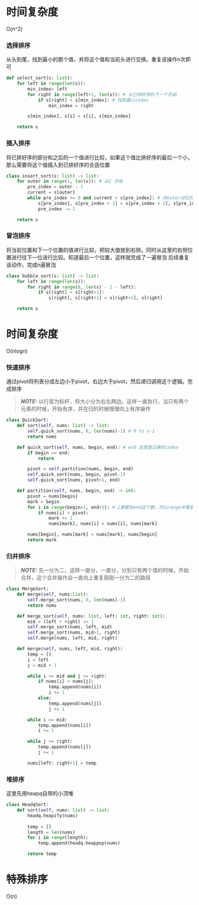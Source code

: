 # 时间复杂度

O(n^2)

### 选择排序
从头到尾，找到最小的那个值，并将这个值和当前头进行交换。重复该操作n次即可
```python
def select_sort(s: list):
    for left in range(len(s)):
        min_index= left
        for right in range(left+1, len(s)): # 从已排好序的下一个开始
            if s[right] < s[min_index]: # 找到最小index
                min_index = right

        s[min_index], s[i] = s[i], s[min_index]

    return s
```


### 插入排序
将已排好序的部分和之后的一个值进行比较，如果这个值比排好序的最后一个小，那么需要将这个值插入到已排好序的合适位置
```python
class insert_sort(s: list) -> list:
    for outer in range(1, len(s)): # 从1 开始
        pre_index = outer - 1
        current = s[outer]
        while pre_index >= 0 and current < s[pre_index]: # 将outer对应的值插入已排好序的列表中
            s[pre_index], s[pre_index + 1] = s[pre_index + 1], s[pre_index]
            pre_index -= 1

    return s
```


### 冒泡排序
将当前位置和下一个位置的值进行比较，把较大值放到右侧，同时从这里的右侧位置进行往下一位进行比较。知道最后一个位置，这样就完成了一遍冒泡
后续重复该动作，完成n遍冒泡

```python
class bubble_sort(s: list) -> list:
    for left in range(len(s)):
        for right in range(0, len(s) - 1 - left):
            if s[right] > s[right+1]:
                s[right], s[right+1] = s[right+1], s[right]

    return s
```


# 时间复杂度
O(nlogn)

### 快速排序

通过pivot将列表分成左边小于pivot，右边大于pivot，然后递归调用这个逻辑。完成排序

> **_NOTE:_** 以行首为标杆，将大小分为右左两边。这样一直执行，当只有两个元素的时候，开始有序，并在归的时候慢慢向上有序操作

```python
class QuickSort:
    def sort(self, nums: list) -> list:
        self.quick_sort(nums, 0, len(nums)-1) # 0 to n-1
        return nums

    def quick_sort(self, nums, begin, end): # end 这里是正确的index
        if begin >= end:
            return

        pivot = self.partition(nums, begin, end)
        self.quick_sort(nums, begin, pivot-1)
        self.quick_sort(nums, pivot+1, end)

    def partition(self, nums, begin, end) -> int:
        pivot = nums[begin]
        mark = begin
        for i in range(begin+1, end+1): # i需要到end这个数，所以range中需要end+1
            if nums[i] < pivot:
                mark += 1
                nums[mark], nums[i] = nums[i], nums[mark]

        nums[begin], nums[mark] = nums[mark], nums[begin]
        return mark
```

### 归并排序

> **_NOTE:_** 先一分为二，这样一直分，一直分，分到只有两个值的时候，开始合并，这个合并操作会一直向上重复刚刚一分为二的路径

```python
class MergeSort:
    def merge(self, nums:list):
        self.merge_sort(nums, 0, len(nums)-1)
        return nums

    def merge_sort(self, nums: list, left: int, right: int):
        mid = (left + right) >> 1
        self.merge_sort(nums, left, mid)
        self.merge_sort(nums, mid+1, right)
        self.merge(nums, left, mid, right)

    def merge(self, nums, left, mid, right):
        temp = []
        i = left
        j = mid + 1

        while i <= mid and j <= right:
            if nums[i] < nums[j]:
                temp.append(nums[i])
                i += 1
            else:
                temp.append(nums[j])
                j += 1

        while i <= mid:
            temp.append(nums[i])
            i += 1

        while j <= right:
            temp.append(nums[j])
            j += 1

        nums[left: right+1] = temp
```

### 堆排序

这里先用heapq自带的小顶堆
```python
class HeadqSort:
    def sort(self, nums: list) -> list:
        headq.heapify(nums)
        
        temp = []
        length = len(nums)
        for i in range(length):
            temp.append(headq.heappop(nums)

        return temp
```


# 特殊排序
O(n)


